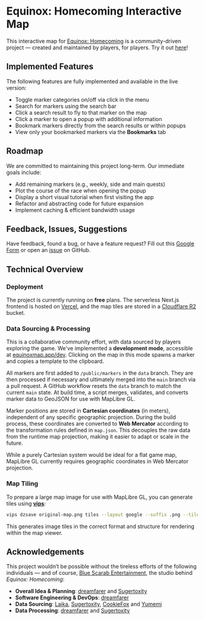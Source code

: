 # Equinox: Homecoming Interactive Map

This interactive map for [Equinox: Homecoming](https://store.steampowered.com/app/3258290/Equinox_Homecoming/) is a community-driven project — created and maintained by players, for players. Try it out [here](https://equinoxmap.app/)!

## Implemented Features

The following features are fully implemented and available in the live version:

- Toggle marker categories on/off via click in the menu
- Search for markers using the search bar
- Click a search result to fly to that marker on the map
- Click a marker to open a popup with additional information
- Bookmark markers directly from the search results or within popups
- View only your bookmarked markers via the **Bookmarks** tab

## Roadmap

We are committed to maintaining this project long-term. Our immediate goals include:

- Add remaining markers (e.g., weekly, side and main quests)
- Plot the course of the race when opening the popup
- Display a short visual tutorial when first visiting the app
- Refactor and abstracting code for future expansion
- Implement caching & efficient bandwidth usage

## Feedback, Issues, Suggestions

Have feedback, found a bug, or have a feature request? Fill out this [Google Form](https://docs.google.com/forms/d/e/1FAIpQLScLE-dfJ5pjGvxtdScB9KYc0hX9cZI7c1ba80hR33Ceieu2JA/viewform?usp=header) or open an [issue](https://github.com/dreamfarer/equinox-map/issues/new) on GitHub.

## Technical Overview

### Deployment

The project is currently running on **free** plans. The serverless Next.js frontend is hosted on [Vercel](https://vercel.com/), and the map tiles are stored in a [Cloudflare R2](https://www.cloudflare.com/en-gb/developer-platform/products/r2/) bucket.

### Data Sourcing & Processing

This is a collaborative community effort, with data sourced by players exploring the game.
We've implemented a **development mode**, accessible at [equinoxmap.app/dev](https://equinoxmap.app/dev). Clicking on the map in this mode spawns a marker and copies a template to the clipboard.

All markers are first added to `/public/markers` in the `data` branch. They are then processed if necessary and ultimately merged into the `main` branch via a pull request. A GitHub workflow resets the `data` branch to match the current `main` state. At build time, a script merges, validates, and converts marker data to GeoJSON for use with MapLibre GL.

Marker positions are stored in **Cartesian coordinates** (in meters), independent of any specific geographic projection. During the build process, these coordinates are converted to **Web Mercator** according to the transformation rules defined in `map.json`. This decouples the raw data from the runtime map projection, making it easier to adapt or scale in the future.

While a purely Cartesian system would be ideal for a flat game map, MapLibre GL currently requires geographic coordinates in Web Mercator projection.

### Map Tiling

To prepare a large map image for use with MapLibre GL, you can generate tiles using [**vips**](https://libvips.github.io/libvips/):

```bash
vips dzsave original-map.png tiles --layout google --suffix .png --tile-size 256 --overlap 0
```

This generates image tiles in the correct format and structure for rendering within the map viewer.

## Acknowledgements

This project wouldn’t be possible without the tireless efforts of the following individuals — and of course, [Blue Scarab Entertainment](https://www.bluescarab.se/), the studio behind _Equinox: Homecoming_:

- **Overall Idea & Planning**: [dreamfarer](https://github.com/dreamfarer) and [Sugertoxity](https://discordapp.com/users/608320065439268864)
- **Software Engineering & DevOps**: [dreamfarer](https://github.com/dreamfarer)
- **Data Sourcing**: [Laika](https://discordapp.com/users/465185463226073109), [Sugertoxity](https://discordapp.com/users/608320065439268864), [CookieFox](https://discordapp.com/users/631401395454476298) and [Yumemi](https://discordapp.com/users/260818698091102209)
- **Data Processing**: [dreamfarer](https://github.com/dreamfarer) and [Sugertoxity](https://discordapp.com/users/608320065439268864)
